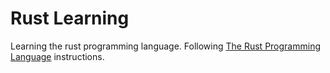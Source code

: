 # Rust Learning

Learning the rust programming language. Following [The Rust Programming Language](https://doc.rust-lang.org/book/index.html) instructions.
